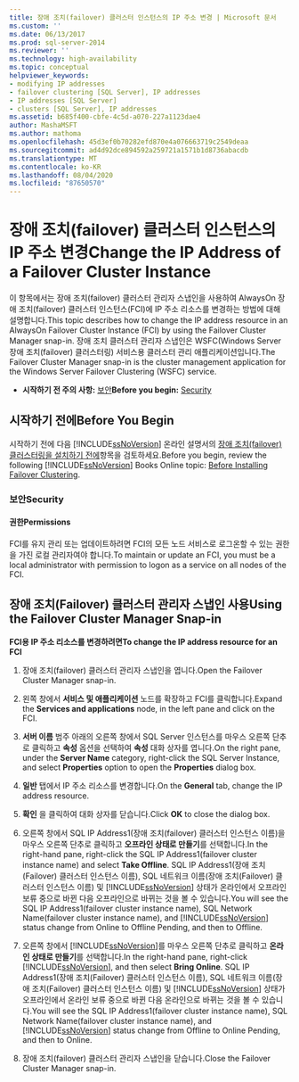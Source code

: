 ```yaml
---
title: 장애 조치(failover) 클러스터 인스턴스의 IP 주소 변경 | Microsoft 문서
ms.custom: ''
ms.date: 06/13/2017
ms.prod: sql-server-2014
ms.reviewer: ''
ms.technology: high-availability
ms.topic: conceptual
helpviewer_keywords:
- modifying IP addresses
- failover clustering [SQL Server], IP addresses
- IP addresses [SQL Server]
- clusters [SQL Server], IP addresses
ms.assetid: b685f400-cbfe-4c5d-a070-227a1123dae4
author: MashaMSFT
ms.author: mathoma
ms.openlocfilehash: 45d3ef0b70282efd870e4a076663719c2549deaa
ms.sourcegitcommit: ad4d92dce894592a259721a1571b1d8736abacdb
ms.translationtype: MT
ms.contentlocale: ko-KR
ms.lasthandoff: 08/04/2020
ms.locfileid: "87650570"
---
```

# <a name="change-the-ip-address-of-a-failover-cluster-instance"></a><span data-ttu-id="c68d2-102">장애 조치(failover) 클러스터 인스턴스의 IP 주소 변경</span><span class="sxs-lookup"><span data-stu-id="c68d2-102">Change the IP Address of a Failover Cluster Instance</span></span>
  <span data-ttu-id="c68d2-103">이 항목에서는 장애 조치(failover) 클러스터 관리자 스냅인을 사용하여 AlwaysOn 장애 조치(failover) 클러스터 인스턴스(FCI)에 IP 주소 리소스를 변경하는 방법에 대해 설명합니다.</span><span class="sxs-lookup"><span data-stu-id="c68d2-103">This topic describes how to change the IP address resource in an AlwaysOn Failover Cluster Instance (FCI) by using the Failover Cluster Manager snap-in.</span></span> <span data-ttu-id="c68d2-104">장애 조치 클러스터 관리자 스냅인은 WSFC(Windows Server 장애 조치(failover) 클러스터링) 서비스용 클러스터 관리 애플리케이션입니다.</span><span class="sxs-lookup"><span data-stu-id="c68d2-104">The Failover Cluster Manager snap-in is the cluster management application for the Windows Server Failover Clustering (WSFC) service.</span></span>  
  
-   <span data-ttu-id="c68d2-105">**시작하기 전 주의 사항:**  [보안](#Security)</span><span class="sxs-lookup"><span data-stu-id="c68d2-105">**Before you begin:**  [Security](#Security)</span></span>  
  
##  <a name="before-you-begin"></a><a name="BeforeYouBegin"></a> <span data-ttu-id="c68d2-106">시작하기 전에</span><span class="sxs-lookup"><span data-stu-id="c68d2-106">Before You Begin</span></span>  
 <span data-ttu-id="c68d2-107">시작하기 전에 다음 [!INCLUDE[ssNoVersion](../../../includes/ssnoversion-md.md)] 온라인 설명서의 [장애 조치(failover) 클러스터링을 설치하기 전에](../install/before-installing-failover-clustering.md)항목을 검토하세요.</span><span class="sxs-lookup"><span data-stu-id="c68d2-107">Before you begin, review the following [!INCLUDE[ssNoVersion](../../../includes/ssnoversion-md.md)] Books Online topic: [Before Installing Failover Clustering](../install/before-installing-failover-clustering.md).</span></span>  
  
###  <a name="security"></a><a name="Security"></a> <span data-ttu-id="c68d2-108">보안</span><span class="sxs-lookup"><span data-stu-id="c68d2-108">Security</span></span>  
  
####  <a name="permissions"></a><a name="Permissions"></a> <span data-ttu-id="c68d2-109">권한</span><span class="sxs-lookup"><span data-stu-id="c68d2-109">Permissions</span></span>  
 <span data-ttu-id="c68d2-110">FCI를 유지 관리 또는 업데이트하려면 FCI의 모든 노드 서비스로 로그온할 수 있는 권한을 가진 로컬 관리자여야 합니다.</span><span class="sxs-lookup"><span data-stu-id="c68d2-110">To maintain or update an FCI, you must be a local administrator with permission to logon as a service on all nodes of the FCI.</span></span>  
  
##  <a name="using-the-failover-cluster-manager-snap-in"></a><a name="WSFC"></a> <span data-ttu-id="c68d2-111">장애 조치(Failover) 클러스터 관리자 스냅인 사용</span><span class="sxs-lookup"><span data-stu-id="c68d2-111">Using the Failover Cluster Manager Snap-in</span></span>  
 <span data-ttu-id="c68d2-112">**FCI용 IP 주소 리소스를 변경하려면**</span><span class="sxs-lookup"><span data-stu-id="c68d2-112">**To change the IP address resource for an FCI**</span></span>  
  
1.  <span data-ttu-id="c68d2-113">장애 조치(failover) 클러스터 관리자 스냅인을 엽니다.</span><span class="sxs-lookup"><span data-stu-id="c68d2-113">Open the Failover Cluster Manager snap-in.</span></span>  
  
2.  <span data-ttu-id="c68d2-114">왼쪽 창에서 **서비스 및 애플리케이션** 노드를 확장하고 FCI를 클릭합니다.</span><span class="sxs-lookup"><span data-stu-id="c68d2-114">Expand the **Services and applications** node, in the left pane and click on the FCI.</span></span>  
  
3.  <span data-ttu-id="c68d2-115">**서버 이름** 범주 아래의 오른쪽 창에서 SQL Server 인스턴스를 마우스 오른쪽 단추로 클릭하고 **속성** 옵션을 선택하여 **속성** 대화 상자를 엽니다.</span><span class="sxs-lookup"><span data-stu-id="c68d2-115">On the right pane, under the **Server Name** category, right-click the SQL Server Instance, and select **Properties** option to open the **Properties** dialog box.</span></span>  
  
4.  <span data-ttu-id="c68d2-116">**일반** 탭에서 IP 주소 리소스를 변경합니다.</span><span class="sxs-lookup"><span data-stu-id="c68d2-116">On the **General** tab, change the IP address resource.</span></span>  
  
5.  <span data-ttu-id="c68d2-117">**확인** 을 클릭하여 대화 상자를 닫습니다.</span><span class="sxs-lookup"><span data-stu-id="c68d2-117">Click **OK** to close the dialog box.</span></span>  
  
6.  <span data-ttu-id="c68d2-118">오른쪽 창에서 SQL IP Address1(장애 조치(failover) 클러스터 인스턴스 이름)을 마우스 오른쪽 단추로 클릭하고 **오프라인 상태로 만들기**를 선택합니다.</span><span class="sxs-lookup"><span data-stu-id="c68d2-118">In the right-hand pane, right-click the SQL IP Address1(failover cluster instance name) and select **Take Offline**.</span></span> <span data-ttu-id="c68d2-119">SQL IP Address1(장애 조치(Failover) 클러스터 인스턴스 이름), SQL 네트워크 이름(장애 조치(Failover) 클러스터 인스턴스 이름) 및 [!INCLUDE[ssNoVersion](../../../includes/ssnoversion-md.md)] 상태가 온라인에서 오프라인 보류 중으로 바뀐 다음 오프라인으로 바뀌는 것을 볼 수 있습니다.</span><span class="sxs-lookup"><span data-stu-id="c68d2-119">You will see the SQL IP Address1(failover cluster instance name), SQL Network Name(failover cluster instance name), and [!INCLUDE[ssNoVersion](../../../includes/ssnoversion-md.md)] status change from Online to Offline Pending, and then to Offline.</span></span>  
  
7.  <span data-ttu-id="c68d2-120">오른쪽 창에서 [!INCLUDE[ssNoVersion](../../../includes/ssnoversion-md.md)]를 마우스 오른쪽 단추로 클릭하고 **온라인 상태로 만들기**를 선택합니다.</span><span class="sxs-lookup"><span data-stu-id="c68d2-120">In the right-hand pane, right-click [!INCLUDE[ssNoVersion](../../../includes/ssnoversion-md.md)], and then select **Bring Online**.</span></span> <span data-ttu-id="c68d2-121">SQL IP Address1(장애 조치(Failover) 클러스터 인스턴스 이름), SQL 네트워크 이름(장애 조치(Failover) 클러스터 인스턴스 이름) 및 [!INCLUDE[ssNoVersion](../../../includes/ssnoversion-md.md)] 상태가 오프라인에서 온라인 보류 중으로 바뀐 다음 온라인으로 바뀌는 것을 볼 수 있습니다.</span><span class="sxs-lookup"><span data-stu-id="c68d2-121">You will see the SQL IP Address1(failover cluster instance name), SQL Network Name(failover cluster instance name), and [!INCLUDE[ssNoVersion](../../../includes/ssnoversion-md.md)] status change from Offline to Online Pending, and then to Online.</span></span>  
  
8.  <span data-ttu-id="c68d2-122">장애 조치(failover) 클러스터 관리자 스냅인을 닫습니다.</span><span class="sxs-lookup"><span data-stu-id="c68d2-122">Close the Failover Cluster Manager snap-in.</span></span>  
  
  
